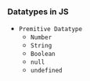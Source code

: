 ### Datatypes in JS

- `Premitive Datatype`
    - `Number`
    - `String`
    - `Boolean`
    - `null`
    - `undefined`